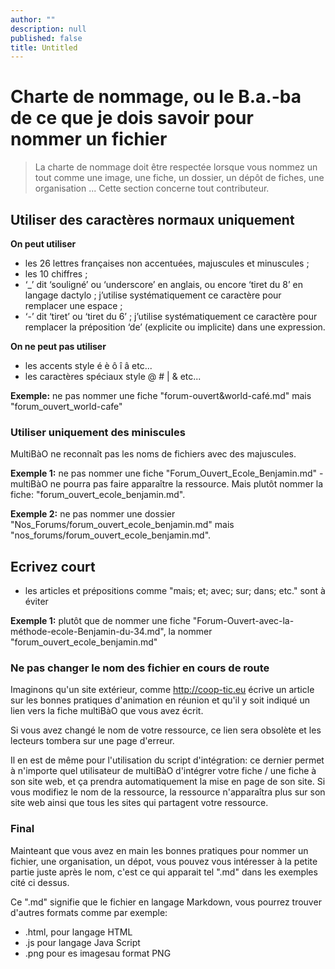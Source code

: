 ```yaml
---
author: ""
description: null
published: false
title: Untitled
---
```



# Charte de nommage, ou le B.a.-ba de ce que je dois savoir pour nommer un fichier

> La charte de nommage doit être respectée lorsque vous nommez un tout comme une image, une fiche, un dossier, un dépôt de fiches, une organisation ... Cette section concerne tout contributeur.

## Utiliser des caractères normaux uniquement

**On peut utiliser**
* les 26 lettres françaises non accentuées, majuscules et minuscules ;
* les 10 chiffres ;
* ‘_’ dit ‘souligné’ ou ‘underscore’ en anglais, ou encore ‘tiret du 8’ en langage dactylo ; j’utilise systématiquement ce caractère pour remplacer une espace ;
* ‘-’ dit ‘tiret’ ou ‘tiret du 6’ ; j’utilise systématiquement ce caractère pour remplacer la préposition ‘de’ (explicite ou implicite) dans une expression.

**On ne peut pas utiliser**
* les accents style é è ô î â etc...
* les caractères spéciaux style @ # | & etc...

**Exemple:** ne pas nommer une fiche "forum-ouvert&world-café.md" mais "forum_ouvert_world-cafe" 

### Utiliser uniquement des miniscules 

MultiBàO ne reconnaît pas les noms de fichiers avec des majuscules. 

**Exemple 1:** ne pas nommer une fiche "Forum_Ouvert_Ecole_Benjamin.md" - multiBàO ne pourra pas faire apparaître la ressource. Mais plutôt nommer la fiche: "forum_ouvert_ecole_benjamin.md".

**Exemple 2:** ne pas nommer une dossier "Nos_Forums/forum_ouvert_ecole_benjamin.md" mais "nos_forums/forum_ouvert_ecole_benjamin.md".

## Ecrivez court

* les articles et prépositions comme "mais; et; avec; sur; dans; etc." sont à éviter

**Exemple 1:** plutôt que de nommer une fiche "Forum-Ouvert-avec-la-méthode-ecole-Benjamin-du-34.md", la nommer "forum_ouvert_ecole_benjamin.md"

### Ne pas changer le nom des fichier en cours de route

Imaginons qu'un site extérieur, comme http://coop-tic.eu écrive un article sur les bonnes pratiques d'animation en réunion et qu'il y soit indiqué un lien vers la fiche multiBàO que vous avez écrit. 

Si vous avez changé le nom de votre ressource, ce lien sera obsolète et les lecteurs tombera sur une page d'erreur. 

Il en est de même pour l'utilisation du script d'intégration: ce dernier permet à n'importe quel utilisateur de multiBàO d'intégrer votre fiche / une fiche à son site web, et ça prendra automatiquement la mise en page de son site. Si vous modifiez le nom de la ressource, la ressource n'apparaîtra plus sur son site web ainsi que tous les sites qui partagent votre ressource. 

### Final 

Mainteant que vous avez en main les bonnes pratiques pour nommer un fichier, une organisation, un dépot, vous pouvez vous intéresser à la petite partie juste après le nom, c'est ce qui apparait tel ".md" dans les exemples cité ci dessus.

Ce ".md" signifie que le fichier en langage Markdown, vous pourrez trouver d'autres formats comme par exemple:
* .html, pour langage HTML
* .js pour langage Java Script
* .png pour es imagesau format PNG
